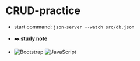 # CRUD-practice

* start command: `json-server --watch src/db.json`

* [**✒️ study note**](https://github.com/itso-wavy/CRUD-practice/blob/main/note.md)
  
* ![Bootstrap](https://img.shields.io/badge/Bootstrap-6528e0?style=for-the-badge&logo=bootstrap&logoColor=white
)
![JavaScript](https://img.shields.io/badge/JavaScript-f7d800?style=for-the-badge&logo=javascript&logoColor=black)